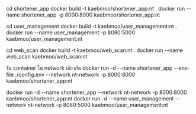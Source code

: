 cd shortener_app
docker build -t kaebmoo/shortener_app:nt .
docker run --name shortener_app -p 8000:8000 kaebmoo/shortener_app:nt

cd user_management
docker build -t kaebmoo/user_management:nt .
docker run --name user_management -p 8080:5000 kaebmoo/user_management:nt

cd web_scan
docker build -t kaebmoo/web_scan:nt .
docker run --name web_scan kaebmoo/web_scan:nt

รัน container ใน network เดียวกัน
docker run -d --name shortener_app --env-file ./config.env --network nt-network -p 8000:8000 kaebmoo/shortener_app:nt

docker run -d --name shortener_app --network nt-network -p 8000:8000 kaebmoo/shortener_app:nt
docker run -d --name user_management --network nt-network -p 8080:5000 kaebmoo/user_management:nt